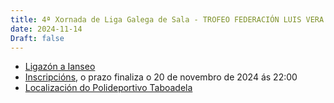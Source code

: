 ```yaml
---
title: 4ª Xornada de Liga Galega de Sala - TROFEO FEDERACIÓN LUIS VERA MORENO
date: 2024-11-14
Draft: false
---
```

- [Ligazón a Ianseo](http://www.ianseo.net/Details.php?toid=19874)
- [Inscripcións](https://www.avaibooksports.com/inscripcion/trofeo-federacion-luis-vera-moreno-sala-2024-25-arco-r-c-b-t-l-dd-u15-u18-u21-senior-50-plus/informacion/), o prazo finaliza o 20 de novembro de 2024 ás 22:00
- [Localización do Polideportivo Taboadela](https://maps.app.goo.gl/jR5dCDTB9ZTYVb218)
